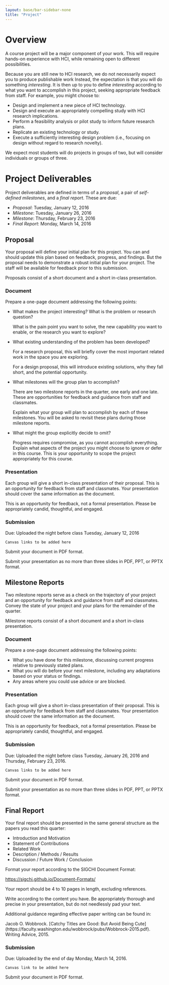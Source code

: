 ```yaml
---
layout: base/bar-sidebar-none
title: "Project"
---
```


# Overview

A course project will be a major component of your work.
This will require hands-on experience with HCI, while remaining open to different possibilities.

Because you are still new to HCI research, we do not necessarily expect you to produce publishable work
Instead, the expectation is that you will do something _interesting_.
It is then up to you to define _interesting_ according to what you want to accomplish in this project,
seeking appropriate feedback from staff.
For example, you might choose to:

- Design and implement a new piece of HCI technology.
- Design and execute an appropriately compelling study with HCI research implications.
- Perform a feasibility analysis or pilot study to inform future research plans.
- Replicate an existing technology or study.
- Execute a sufficiently interesting design problem (i.e., focusing on design without regard to research novelty).

We expect most students will do projects in groups of two, but will consider individuals or groups of three.

# Project Deliverables

Project deliverables are defined in terms of a _proposal_, a pair of _self-defined milestones_, and a _final report_.
These are due:

- _Proposal_:       Tuesday, January 12, 2016
- _Milestone_:      Tuesday, January 26, 2016
- _Milestone_:      Thursday, February 23, 2016
- _Final Report_:   Monday, March 14, 2016

## Proposal

Your proposal will define your initial plan for this project.
You can and should update this plan based on feedback, progress, and findings.
But the proposal needs to demonstrate a robust initial plan for your project.
The staff will be available for feedback prior to this submission.

Proposals consist of a short document and a short in-class presentation.

### Document

Prepare a one-page document addressing the following points:

- What makes the project interesting? What is the problem or research question?

  What is the pain point you want to solve, the new capability you want to enable, or the research you want to explore?

- What existing understanding of the problem has been developed?

  For a research proposal, this will briefly cover the most important related work in the space you are exploring.

  For a design proposal, this will introduce existing solutions, why they fall short, and the potential opportunity.
  
- What milestones will the group plan to accomplish?

  There are two milestone reports in the quarter, one early and one late.
  These are opportunities for feedback and guidance from staff and classmates.

  Explain what your group will plan to accomplish by each of these milestones.
  You will be asked to revisit these plans during those milestone reports.

- What might the group explicitly decide to omit?

  Progress requires compromise, as you cannot accomplish everything.
  Explain what aspects of the project you might choose to ignore or defer in this course.
  This is your opportunity to scope the project appropriately for this course.

### Presentation

Each group will give a short in-class presentation of their proposal.
This is an opportunity for feedback from staff and classmates.
Your presentation should cover the same information as the document.

This is an opportunity for feedback, not a formal presentation. Please be appropriately candid, thoughtful, and engaged.

### Submission

Due: Uploaded the night before class Tuesday, January 12, 2016

`Canvas links to be added here`

Submit your document in PDF format.

Submit your presentation as no more than three slides in PDF, PPT, or PPTX format.

## Milestone Reports

Two milestone reports serve as a check on the trajectory of your project
and an opportunity for feedback and guidance from staff and classmates.
Convey the state of your project and your plans for the remainder of the quarter.

Milestone reports consist of a short document and a short in-class presentation.

### Document

Prepare a one-page document addressing the following points:

- What you have done for this milestone, discussing current progress relative to previously stated plans.
- What you will do before your next milestone, including any adaptations based on your status or findings.
- Any areas where you could use advice or are blocked.

### Presentation

Each group will give a short in-class presentation of their proposal.
This is an opportunity for feedback from staff and classmates.
Your presentation should cover the same information as the document.

This is an opportunity for feedback, not a formal presentation. Please be appropriately candid, thoughtful, and engaged.

### Submission

Due: Uploaded the night before class Tuesday, January 26, 2016 and Thursday, February 23, 2016.

`Canvas links to be added here`

Submit your document in PDF format.

Submit your presentation as no more than three slides in PDF, PPT, or PPTX format.

## Final Report

Your final report should be presented in the same general structure as the papers you read this quarter:

- Introduction and Motivation
- Statement of Contributions
- Related Work
- Description / Methods / Results
- Discussion / Future Work / Conclusion

Format your report according to the SIGCHI Document Format:

<https://sigchi.github.io/Document-Formats/>

Your report should be 4 to 10 pages in length, excluding references.

Write according to the content you have.
Be appropriately thorough and precise in your presentation, but do not needlessly pad your text.

Additional guidance regarding effective paper writing can be found in:

<div class="paper" markdown="block">
Jacob O. Wobbrock.
[Catchy Titles are Good: But Avoid Being Cute](https://faculty.washington.edu/wobbrock/pubs/Wobbrock-2015.pdf).
Writing Advice, 2015.
</div>

### Submission

Due: Uploaded by the end of day Monday, March 14, 2016.

`Canvas link to be added here`

Submit your document in PDF format.

